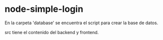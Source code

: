 # node-simple-login

En la carpeta 'database' se encuentra el script para crear la base de datos.

src tiene el contenido del backend y frontend.
